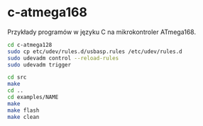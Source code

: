 # c-atmega168
Przykłady programów w języku C na mikrokontroler ATmega168.

```bash
cd c-atmega128
sudo cp etc/udev/rules.d/usbasp.rules /etc/udev/rules.d
sudo udevadm control --reload-rules
sudo udevadm trigger

cd src
make 
cd ..
cd examples/NAME
make
make flash
make clean
```

